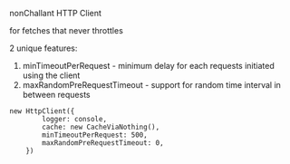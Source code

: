 nonChallant HTTP Client


for fetches that never throttles

2 unique features:
1. minTimeoutPerRequest - minimum delay for each requests initiated using the client
2. maxRandomPreRequestTimeout - support for random time interval in between requests


```
new HttpClient({
        logger: console,
        cache: new CacheViaNothing(),
        minTimeoutPerRequest: 500,
        maxRandomPreRequestTimeout: 0,
    })
```